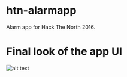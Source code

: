 # htn-alarmapp
Alarm app for Hack The North 2016.
# Final look of the app UI
![alt text](https://github.com/gpadmaku1/htn-alarmapp/blob/master/app_screenshot.JPG)
